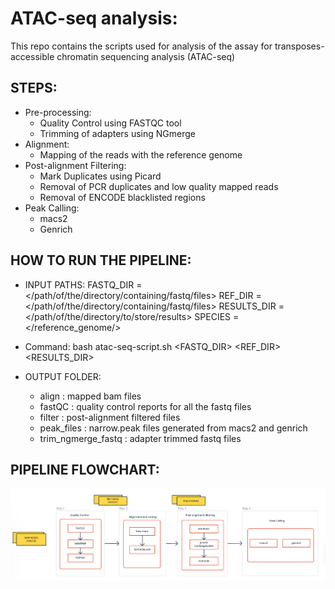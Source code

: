 # ATAC-seq analysis:

This repo contains the scripts used for analysis of the assay for transposes-accessible chromatin sequencing analysis (ATAC-seq)

## STEPS:
- Pre-processing:
    - Quality Control using FASTQC tool
    - Trimming of adapters using NGmerge
- Alignment:
    - Mapping of the reads with the reference genome
- Post-alignment Filtering:
    - Mark Duplicates using Picard
    - Removal of PCR duplicates and low quality mapped reads
    - Removal of ENCODE blacklisted regions
- Peak Calling:
    - macs2
    - Genrich

## HOW TO RUN THE PIPELINE:
- INPUT PATHS:
    FASTQ_DIR   =</path/of/the/directory/containing/fastq/files>
    REF_DIR     =</path/of/the/directory/containing/fastq/files>
    RESULTS_DIR =</path/of/the/directory/to/store/results>
    SPECIES     =</reference_genome/>

- Command:
    bash atac-seq-script.sh <FASTQ_DIR> <REF_DIR> <RESULTS_DIR> <species>

- OUTPUT FOLDER:
    - align                 : mapped bam files
    - fastQC                : quality control reports for all the fastq files
    - filter                : post-alignment filtered files
    - peak_files            : narrow.peak files generated from macs2 and genrich
    - trim_ngmerge_fastq    : adapter trimmed fastq files

## PIPELINE FLOWCHART:

![Alt text](image.png)


